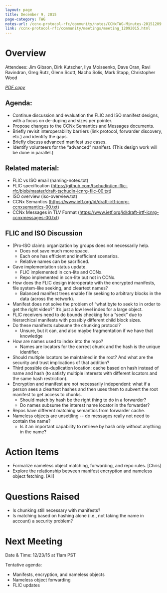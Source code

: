 ```yaml
---
layout: page
title: December 9, 2015
page-category: TWG
notes-url: /ccnx-protocol-rfc/community/notes/CCNxTWG-Minutes-20151209.pdf
link: /ccnx-protocol-rfc/community/meetings/meeting_12092015.html
---
```


# Overview

Attendees: Jim Gibson, Dirk Kutscher, Ilya Moiseenko, Dave Oran, Ravi Ravindran, Greg Rutz, Glenn Scott, Nacho Solis, Mark Stapp, Christopher Wood

[*PDF copy*](/ccnx-protocol-rfc/community/notes/CCNxTWG-Minutes-20151209.pdf)

## Agenda:

- Continue discussion and evaluation the FLIC and ISO manifest designs, with a focus on de-duping and sizes per pointer.
- Propose changes to the CCNx Semantics and Messages documents.
- Briefly revisit interoperability barriers (link protocol, forwarder discovery, etc.) and identify the gaps.
- Briefly discuss advanced manifest use cases.
- Identify volunteers for the “advanced” manifest. (This design work will be done in parallel.)

## Related material:

- FLIC vs ISO email (naming-notes.txt)
- FLIC specification (https://github.com/tschudin/icn-flic-rfc/blob/master/draft-tschudin-icnrg-flic-00.txt)
- ISO overview (iso-overview.txt)
- CCNx Semantics (https://www.ietf.org/id/draft-irtf-icnrg-ccnxsemantics-00.txt)
- CCNx Messages in TLV Format (https://www.ietf.org/id/draft-irtf-icnrg-ccnxmessages-00.txt)

## FLIC and ISO Discussion

- (Pro-ISO claim): organization by groups does not necessarily help.
    - Does not save much more space.
    - Each one has efficient and inefficient scenarios.
    - Relative names can be sacrificed.
- Gave implementation status update.
    - FLIC implemented in ccn-lite and CCNx.
    - Repo implemented in ccn-lite but not in CCNx.
- How does the FLIC design interoperate with the encrypted manifests, file system-like seeking, and cleartext names?
    - Balanced manifest trees enable file seeking to arbitrary blocks in the data (across the network).
- Manifest does not solve the problem of “what byte to seek to in order to get the right video?” It’s just a low level index for a large object.
- FLIC receivers need to do bounds checking for a “seek” due to hierarchical manifests with possibly different child block sizes.
- Do these manifests subsume the chunking protocol?
    - Unsure, but it can, and also maybe fragmentation if we have that knowledge
- How are names used to index into the repo?
    - Names are locators for the correct chunk and the hash is the unique identifier.
- Should multiple locators be maintained in the root? And what are the security and trust implications of that addition?
- Third possible de-duplication location: cache based on hash instead of name and hash (to satisfy multiple interests with different locators and the same hash restriction).
- Encryption and manifest are not necessarily independent: what if a person sees a cleartext hashes and then uses them to subvert the root manifest to get access to chunks.
    - Should match by hash be the right thing to do in a forwarder?
    - Do names subsume the interest name locator in the forwarder?
- Repos have different matching semantics from forwarder cache.
- Nameless objects are unsettling -- do messages really not need to contain the name?
    - Is it an important capability to retrieve by hash only without anything in the name?

# Action Items

- Formalize nameless object matching, forwarding, and repo rules. [Chris]
- Explore the relationship between manifest encryption and nameless object fetching. [All]

# Questions Raised

- Is chunking still necessary with manifests?
- Is matching based on hashing alone (i.e., not taking the name in account) a security problem?

# Next Meeting

Date & Time: 12/23/15 at 11am PST

Tentative agenda:

- Manifests, encryption, and nameless objects
- Nameless object forwarding
- FLIC updates
